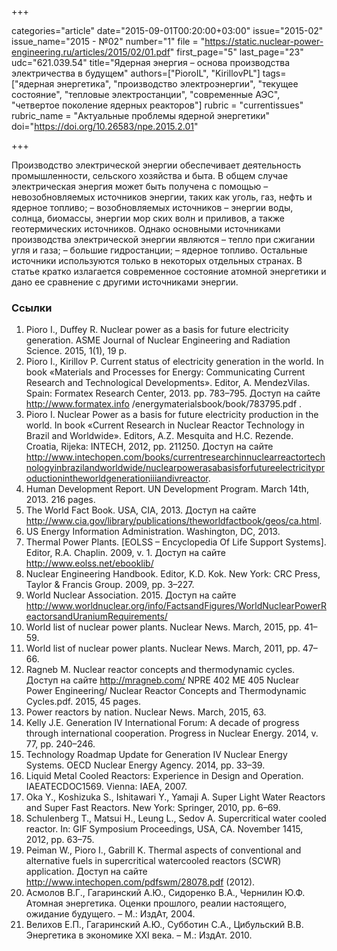 +++

categories="article"
date="2015-09-01T00:20:00+03:00"
issue="2015-02"
issue_name="2015 - №02"
number="1"
file = "https://static.nuclear-power-engineering.ru/articles/2015/02/01.pdf"
first_page="5"
last_page="23"
udc="621.039.54"
title="Ядерная энергия – основа производства электричества в будущем"
authors=["PioroIL", "KirillovPL"]
tags=["ядерная энергетика", "производство электроэнергии", "текущее состояние", "тепловые электростанции", "современные АЭС", "четвертое поколение ядерных реакторов"]
rubric = "currentissues"
rubric_name = "Актуальные проблемы ядерной энергетики"
doi="https://doi.org/10.26583/npe.2015.2.01"

+++

Производство электрической энергии обеспечивает деятельность промышленности, сельского хозяйства и быта. В общем случае электрическая энергия может быть получена с помощью
– невозобновляемых источников энергии, таких как уголь, газ, нефть и ядерное
топливо;
– возобновляемых источников – энергии воды, солнца, биомассы, энергии мор
ских волн и приливов, а также геотермических источников.
Однако основными источниками производства электрической энергии являются
– тепло при сжигании угля и газа;
– большие гидростанции;
– ядерное топливо.
Остальные источники используются только в некоторых отдельных странах.
В статье кратко излагается современное состояние атомной энергетики и дано ее сравнение с другими источниками энергии.


### Ссылки

1. Pioro I., Duffey R. Nuclear power as a basis for future electricity generation. ASME Journal of Nuclear Engineering and Radiation Science. 2015, 1(1), 19 p.
2. Pioro I., Kirillov P. Current status of electricity generation in the world. In book «Materials and Processes for Energy: Communicating Current Research and Technological Developments». Editor, A. MendezVilas. Spain: Formatex Research Center, 2013. pp. 783–795. Доступ на сайте http://www.formatex.info /energymaterialsbook/book/783795.pdf .
3. Pioro I. Nuclear Power as a basis for future electricity production in the world. In book «Current Research in Nuclear Reactor Technology in Brazil and Worldwide». Editors, A.Z. Mesquita and H.C. Rezende. Croatia, Rijeka: INTECH, 2012, pp. 211250. Доступ на сайте http://www.intechopen.com/books/currentresearchinnuclearreactortechnologyinbrazilandworldwide/nuclearpowerasabasisforfutureelectricityproductionintheworldgenerationiiiandivreactor.
4. Human Development Report. UN Development Program. March 14th, 2013. 216 pages.
5. The World Fact Book. USA, CIA, 2013. Доступ на сайте http://www.cia.gov/library/publications/theworldfactbook/geos/ca.html.
6. US Energy Information Administration. Washington, DC, 2013.
7. Thermal Power Plants. [EOLSS – Encyclopedia Of Life Support Systems]. Editor, R.A. Chaplin. 2009, v. 1. Доступ на сайте http://www.eolss.net/ebooklib/
8. Nuclear Engineering Handbook. Editor, K.D. Kok. New York: CRC Press, Taylor & Francis Group. 2009, pp. 3–227.
9. World Nuclear Association. 2015. Доступ на сайте http://www.worldnuclear.org/info/FactsandFigures/WorldNuclearPowerReactorsandUraniumRequirements/
10. World list of nuclear power plants. Nuclear News. March, 2015, pp. 41–59.
11. World list of nuclear power plants. Nuclear News. March, 2011, pp. 47–66.
12. Ragneb M. Nuclear reactor concepts and thermodynamic cycles. Доступ на сайте http://mragneb.com/ NPRE 402 ME 405 Nuclear Power Engineering/ Nuclear Reactor Concepts and Thermodynamic Cycles.pdf. 2015, 45 pages.
13. Power reactors by nation. Nuclear News. March, 2015, 63.
14. Kelly J.E. Generation IV International Forum: A decade of progress through international cooperation. Progress in Nuclear Energy. 2014, v. 77, pp. 240–246.
15. Technology Roadmap Update for Generation IV Nuclear Energy Systems. OECD Nuclear Energy Agency. 2014, pp. 33–39.
16. Liquid Metal Cooled Reactors: Experience in Design and Operation. IAEATECDOC1569. Vienna: IAEA, 2007.
17. Oka Y., Koshizuka S., Ishitawari Y., Yamaji A. Super Light Water Reactors and Super Fast Reactors. New York: Springer, 2010, pp. 6–69.
18. Schulenberg T., Matsui H., Leung L., Sedov A. Supercritical water cooled reactor. In: GIF Symposium Proceedings, USA, CA. November 1415, 2012, pp. 63–75.
19. Peiman W., Pioro I., Gabrill K. Thermal aspects of conventional and alternative fuels in supercritical watercooled reactors (SCWR) application. Доступ на сайте http://www.intechopen.com/pdfswm/28078.pdf (2012).
20. Асмолов В.Г., Гагаринский А.Ю., Сидоренко В.А., Чернилин Ю.Ф. Атомная энергетика. Оценки прошлого, реалии настоящего, ожидание будущего. – М.: ИздАт, 2004.
21. Велихов Е.П., Гагаринский А.Ю., Субботин С.А., Цибульский В.В. Энергетика в экономике ХХI века. – М.: ИздАт. 2010.